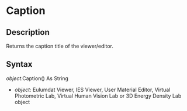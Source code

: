 # Caption

## Description

Returns the caption title of the viewer/editor.

## Syntax

*object*.Caption\(\) As String

- *object*: Eulumdat Viewer, IES Viewer, User Material Editor, Virtual Photometric Lab, Virtual Human Vision Lab or 3D Energy Density Lab object